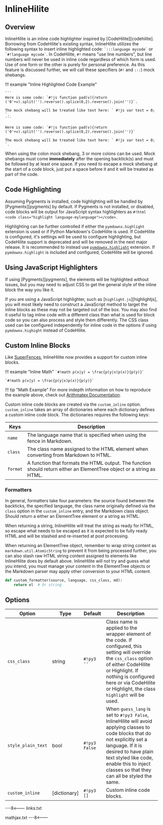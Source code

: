 # InlineHilite

## Overview

InlineHilite is an inline code highlighter inspired by [CodeHilite][codehilite]. Borrowing from CodeHilite's existing syntax, InlineHilite utilizes the following syntax to insert inline highlighted code: `` `:::language mycode` `` or `` `#!language mycode` ``.  In CodeHilite, ` #! ` means "use line numbers", but line numbers will never be used in inline code regardless of which form is used. Use of one form or the other is purely for personal preference. As this feature is discussed further, we will call these specifiers (` #! ` and ` ::: `) mock shebangs.

!!! example "Inline Highlighted Code Example"

    ```
    Here is some code: `#!js function pad(v){return ('0'+v).split('').reverse().splice(0,2).reverse().join('')}`.

    The mock shebang will be treated like text here: ` #!js var test = 0; `.
    ```

    Here is some code: `#!js function pad(v){return ('0'+v).split('').reverse().splice(0,2).reverse().join('')}`

    The mock shebang will be treated like text here: ` #!js var test = 0; `.

When using the colon mock shebang, 3 or more colons can be used.  Mock shebangs must come **immediately** after the opening backtick(s) and must be followed by at least one space.  If you need to escape a mock shebang at the start of a code block, just put a space before it and it will be treated as part of the code.

## Code Highlighting

Assuming Pygments is installed, code highlighting will be handled by [Pygments][pygments] by default. If Pygments is not installed, or disabled, code blocks will be output for JavaScript syntax highlighters as `#!html <code class="highlight language-mylanguage"></code>`.

Highlighting can be further controlled if either the `pymdownx.highlight` extension is used or if Python Markdown's CodeHilite is used. If CodeHilite is configured, it's settings will be used to configure highlighting, but CodeHilite support is deprecated and will be removed in the next major release. It is recommended to instead use [`pymdownx.highlight`](./highlight.md) extension. If `pymdownx.highlight` is included and configured, CodeHilite will be ignored.

## Using JavaScript Highlighters

If using [Pygments][pygments], the elements will be highlighted without issues, but you may need to adjust CSS to get the general style of the inline block the way you like it.

If you are using a JavaScript highlighter, such as [`highlight.js`][highlightjs], you will most likely need to construct a JavaScript method to target the inline blocks as these may not be targeted out of the box. You may also find it useful to tag inline code with a different class than what is used for block code so you can also process and style them differently. The CSS class used can be configured independently for inline code in the options if using `pymdownx.highight` instead of CodeHilite.

## Custom Inline Blocks

Like [SuperFences](./superfences.md), InlineHilite now provides a support for custom inline blocks.

!!! example "Inline Math"
    ```
    `#!math p(x|y) = \frac{p(y|x)p(x)}{p(y)}`
    ```

    `#!math p(x|y) = \frac{p(y|x)p(x)}{p(y)}`

!!! tip "Math Example"
    For more indepth information on how to reproduce the example above, check out [Arithmatex Documentation](./arithmatex.md#alternative-math-blocks).

Custom inline code blocks are created via the `custom_inline` option.  `custom_inline` takes an array of dictionaries where each dictionary defines a custom inline code block. The dictionaries requires the following keys:

Keys        | Description
----------- | -----------
`name`      | The language name that is specified when using the fence in Markdown.
`class`     | The class name assigned to the HTML element when converting from Markdown to HTML.
`format`    | A function that formats the HTML output. The function should return either an ElementTree object or a string as HTML.

### Formatters

In general, formatters take four parameters: the source found between the backticks, the specified language, the class name originally defined via the `class` option in the `custom_inline` entry, and the Markdown class object. Should return a either an ElementTree element or a string as HTML.

When returning a string, InlineHilite will treat the string as ready for HTML, so escape what needs to be escaped as it is expected to be fully ready HTML and will be stashed and re-inserted at post processing.

When returning an ElementTree object, remember to wrap string content as `markdown.util.AtomicString` to prevent it from being processed further, you can also stash raw HTML string content assigned to elements like InlineHilite does by default above. InlineHilite will not try and guess what you intend, you must manage your content in the ElementTree objects or the Markdown parser may apply other conversion to your HTML content.

```python
def custom_formatter(source, language, css_class, md):
    return el  # Or string
```

## Options

Option                    | Type         | Default       | Description
------------------------- | ------------ | ------------- | -----------
`css_class`               | string       | `#!py3 ''`    | Class name is applied to the wrapper element of the code. If configured, this setting will override the `css_class` option of either CodeHilite or Highlight. If nothing is configured here or via CodeHilite or Highlight, the class `highlight` will be used.
`style_plain_text`        | bool         | `#!py3 False` | When `guess_lang` is set to `#!py3 False`, InlineHilite will avoid applying classes to code blocks that do not explicitly set a language. If it is desired to have plain text styled like code, enable this to inject classes so that they can all be styled the same.
`custom_inline`           | [dictionary] | `#!py3 []`    | Custom inline code blocks.

---8<---
links.txt

mathjax.txt
---8<---
